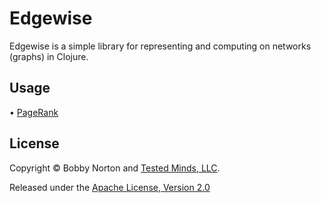 # Edgewise

Edgewise is a simple library for representing and computing on networks (graphs) in Clojure.


## Usage

• [PageRank](http://viewer.gorilla-repl.org/view.html?source=github&user=bobbyno&repo=edgewise&path=doc/pagerank.clj)


## License

Copyright © Bobby Norton and [Tested Minds, LLC](http://www.testedminds.com).

Released under the [Apache License, Version 2.0](./LICENSE.txt)

